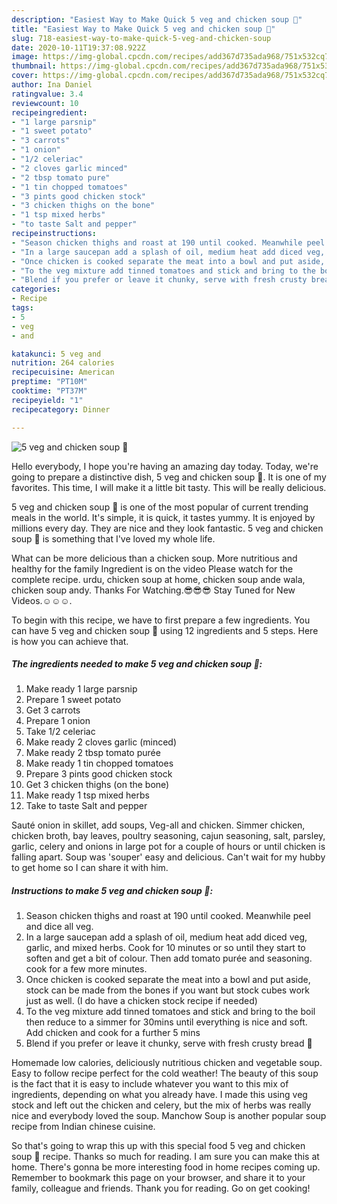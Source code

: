 ```yaml
---
description: "Easiest Way to Make Quick 5 veg and chicken soup 🥣"
title: "Easiest Way to Make Quick 5 veg and chicken soup 🥣"
slug: 718-easiest-way-to-make-quick-5-veg-and-chicken-soup
date: 2020-10-11T19:37:08.922Z
image: https://img-global.cpcdn.com/recipes/add367d735ada968/751x532cq70/5-veg-and-chicken-soup-🥣-recipe-main-photo.jpg
thumbnail: https://img-global.cpcdn.com/recipes/add367d735ada968/751x532cq70/5-veg-and-chicken-soup-🥣-recipe-main-photo.jpg
cover: https://img-global.cpcdn.com/recipes/add367d735ada968/751x532cq70/5-veg-and-chicken-soup-🥣-recipe-main-photo.jpg
author: Ina Daniel
ratingvalue: 3.4
reviewcount: 10
recipeingredient:
- "1 large parsnip"
- "1 sweet potato"
- "3 carrots"
- "1 onion"
- "1/2 celeriac"
- "2 cloves garlic minced"
- "2 tbsp tomato pure"
- "1 tin chopped tomatoes"
- "3 pints good chicken stock"
- "3 chicken thighs on the bone"
- "1 tsp mixed herbs"
- "to taste Salt and pepper"
recipeinstructions:
- "Season chicken thighs and roast at 190 until cooked. Meanwhile peel and dice all veg."
- "In a large saucepan add a splash of oil, medium heat add diced veg, garlic, and mixed herbs. Cook for 10 minutes or so until they start to soften and get a bit of colour. Then add tomato purée and seasoning. cook for a few more minutes."
- "Once chicken is cooked separate the meat into a bowl and put aside, stock can be made from the bones if you want but stock cubes work just as well. (I do have a chicken stock recipe if needed)"
- "To the veg mixture add tinned tomatoes and stick and bring to the boil then reduce to a simmer for 30mins until everything is nice and soft. Add chicken and cook for a further 5 mins"
- "Blend if you prefer or leave it chunky, serve with fresh crusty bread 🥖"
categories:
- Recipe
tags:
- 5
- veg
- and

katakunci: 5 veg and 
nutrition: 264 calories
recipecuisine: American
preptime: "PT10M"
cooktime: "PT37M"
recipeyield: "1"
recipecategory: Dinner

---
```



![5 veg and chicken soup 🥣](https://img-global.cpcdn.com/recipes/add367d735ada968/751x532cq70/5-veg-and-chicken-soup-🥣-recipe-main-photo.jpg)

Hello everybody, I hope you're having an amazing day today. Today, we're going to prepare a distinctive dish, 5 veg and chicken soup 🥣. It is one of my favorites. This time, I will make it a little bit tasty. This will be really delicious.

5 veg and chicken soup 🥣 is one of the most popular of current trending meals in the world. It's simple, it is quick, it tastes yummy. It is enjoyed by millions every day. They are nice and they look fantastic. 5 veg and chicken soup 🥣 is something that I've loved my whole life.

What can be more delicious than a chicken soup. More nutritious and healthy for the family Ingredient is on the video Please watch for the complete recipe. urdu, chicken soup at home, chicken soup ande wala, chicken soup andy. Thanks For Watching.😎😎😎 Stay Tuned for New Videos.☺️☺️☺️.


To begin with this recipe, we have to first prepare a few ingredients. You can have 5 veg and chicken soup 🥣 using 12 ingredients and 5 steps. Here is how you can achieve that.

<!--inarticleads1-->

##### The ingredients needed to make 5 veg and chicken soup 🥣:

1. Make ready 1 large parsnip
1. Prepare 1 sweet potato
1. Get 3 carrots
1. Prepare 1 onion
1. Take 1/2 celeriac
1. Make ready 2 cloves garlic (minced)
1. Make ready 2 tbsp tomato purée
1. Make ready 1 tin chopped tomatoes
1. Prepare 3 pints good chicken stock
1. Get 3 chicken thighs (on the bone)
1. Make ready 1 tsp mixed herbs
1. Take to taste Salt and pepper


Sauté onion in skillet, add soups, Veg-all and chicken. Simmer chicken, chicken broth, bay leaves, poultry seasoning, cajun seasoning, salt, parsley, garlic, celery and onions in large pot for a couple of hours or until chicken is falling apart. Soup was &#39;souper&#39; easy and delicious. Can&#39;t wait for my hubby to get home so I can share it with him. 

<!--inarticleads2-->

##### Instructions to make 5 veg and chicken soup 🥣:

1. Season chicken thighs and roast at 190 until cooked. Meanwhile peel and dice all veg.
1. In a large saucepan add a splash of oil, medium heat add diced veg, garlic, and mixed herbs. Cook for 10 minutes or so until they start to soften and get a bit of colour. Then add tomato purée and seasoning. cook for a few more minutes.
1. Once chicken is cooked separate the meat into a bowl and put aside, stock can be made from the bones if you want but stock cubes work just as well. (I do have a chicken stock recipe if needed)
1. To the veg mixture add tinned tomatoes and stick and bring to the boil then reduce to a simmer for 30mins until everything is nice and soft. Add chicken and cook for a further 5 mins
1. Blend if you prefer or leave it chunky, serve with fresh crusty bread 🥖


Homemade low calories, deliciously nutritious chicken and vegetable soup. Easy to follow recipe perfect for the cold weather! The beauty of this soup is the fact that it is easy to include whatever you want to this mix of ingredients, depending on what you already have. I made this using veg stock and left out the chicken and celery, but the mix of herbs was really nice and everybody loved the soup. Manchow Soup is another popular soup recipe from Indian chinese cuisine. 

So that's going to wrap this up with this special food 5 veg and chicken soup 🥣 recipe. Thanks so much for reading. I am sure you can make this at home. There's gonna be more interesting food in home recipes coming up. Remember to bookmark this page on your browser, and share it to your family, colleague and friends. Thank you for reading. Go on get cooking!
